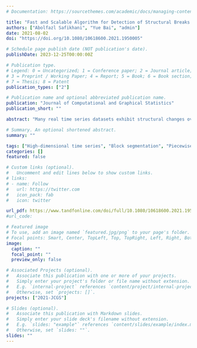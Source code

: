 ```yaml
---
# Documentation: https://sourcethemes.com/academic/docs/managing-content/

title: "Fast and Scalable Algorithm for Detection of Structural Breaks in Big VAR Models"
authors: ["Abolfazl Safikhani", "Yue Bai", "admin"]
date: 2021-08-02
doi: "https://doi.org/10.1080/10618600.2021.1950005"

# Schedule page publish date (NOT publication's date).
publishDate: 2023-12-25T00:00:00Z

# Publication type.
# Legend: 0 = Uncategorized; 1 = Conference paper; 2 = Journal article;
# 3 = Preprint / Working Paper; 4 = Report; 5 = Book; 6 = Book section;
# 7 = Thesis; 8 = Patent
publication_types: ["2"]

# Publication name and optional abbreviated publication name.
publication: "Journal of Computational and Graphical Statistics"
publication_short: ""

abstract: "Many real time series datasets exhibit structural changes over time. A popular model for capturing their temporal dependence is that of vector autoregressions (VAR), which can accommodate structural changes through time evolving transition matrices. The problem then becomes to both estimate the (unknown) number of structural break points, together with the VAR model parameters. An additional challenge emerges in the presence of very large datasets, namely on how to accomplish these two objectives in a computational efficient manner. In this article, we propose a novel procedure which leverages a block segmentation scheme (BSS) that reduces the number of model parameters to be estimated through a regularized least-square criterion. Specifically, BSS examines appropriately defined blocks of the available data, which when combined with a fused lasso-based estimation criterion, leads to significant computational gains without compromising on the statistical accuracy in identifying the number and location of the structural breaks. This procedure is further coupled with new local and exhaustive search steps to consistently estimate the number and relative location of the break points. The procedure is scalable to big high-dimensional time series datasets with a computational complexity that can achieve O(sqrt-n),where n is the length of the time series (sample size), compared to an exhaustive procedure that requires O(n) steps. Extensive numerical work on synthetic data supports the theoretical findings and illustrates the attractive properties of the procedure. Finally, an application to a neuroscience dataset exhibits its usefulness in applications. "

# Summary. An optional shortened abstract.
summary: ""

tags: ["High-dimensional time series", "Block segmentation", "Piecewise stationarity"]
categories: []
featured: false

# Custom links (optional).
#   Uncomment and edit lines below to show custom links.
# links:
# - name: Follow
#   url: https://twitter.com
#   icon_pack: fab
#   icon: twitter

url_pdf: https://www.tandfonline.com/doi/full/10.1080/10618600.2021.1950005
#url_code: 

# Featured image
# To use, add an image named `featured.jpg/png` to your page's folder.
# Focal points: Smart, Center, TopLeft, Top, TopRight, Left, Right, BottomLeft, Bottom, BottomRight.
image:
  caption: ""
  focal_point: ""
  preview_only: false

# Associated Projects (optional).
#   Associate this publication with one or more of your projects.
#   Simply enter your project's folder or file name without extension.
#   E.g. `internal-project` references `content/project/internal-project/index.md`.
#   Otherwise, set `projects: []`.
projects: ["2021-JCGS"]

# Slides (optional).
#   Associate this publication with Markdown slides.
#   Simply enter your slide deck's filename without extension.
#   E.g. `slides: "example"` references `content/slides/example/index.md`.
#   Otherwise, set `slides: ""`.
slides: ""
---
```

